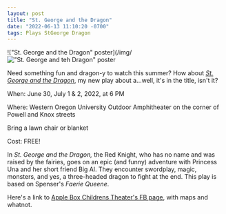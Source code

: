 ```yaml
---
layout: post
title: "St. George and the Dragon"
date: "2022-06-13 11:10:20 -0700"
tags: Plays StGeorge Dragon
---
```


!["St. George and the Dragon" poster](/img/!["St. George and teh Dragon" poster](/img/WOU_StGeorgeAndTheDragon-poster_11X17 "St. George poster")

Need something fun and dragon-y to watch this summer? How about  *[St. George and the Dragon](https://www.appleboxtheater.com/current-show)*, my new play about a...well, it's in the title, isn't it?

When: June 30, July 1 & 2, 2022, at 6 PM

Where: Western Oregon University Outdoor Amphitheater on the corner of Powell and Knox streets

Bring a lawn chair or blanket

Cost: FREE!


In *St. George and the Dragon,* the Red Knight, who has no name and was raised by the fairies, goes on an epic (and funny) adventure with Princess Una and her short friend Big Al. They encounter swordplay, magic, monsters, and yes, a three-headed dragon to fight at the end. This play is based on Spenser's *Faerie Queene*.

Here's a link to [Apple Box Childrens Theater's FB page](https://www.facebook.com/events/412746397527023/412746407527022?acontext=%7B%22event_action_history%22%3A[%7B%22surface%22%3A%22page%22%7D]%7D), with maps and whatnot.
